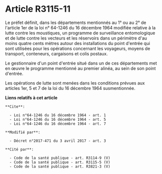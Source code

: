 # Article R3115-11

Le préfet définit, dans les départements mentionnés au 1° ou au 2° de l'article 1er de la loi n° 64-1246 du 16 décembre 1964
modifiée relative à la lutte contre les moustiques, un programme de surveillance entomologique et de lutte contre les
vecteurs et les réservoirs dans un périmètre d'au moins quatre cents mètres autour des installations du point d'entrée qui
sont utilisées pour les opérations concernant les voyageurs, moyens de transport, conteneurs, cargaisons et colis postaux.

Le gestionnaire d'un point d'entrée situé dans un de ces départements met en œuvre le programme mentionné au premier alinéa,
au sein de son point d'entrée.

Les opérations de lutte sont menées dans les conditions prévues aux articles 1er, 5 et 7 de la loi du 16 décembre 1964
susmentionnée.

**Liens relatifs à cet article**

	**Cite**:

	  - Loi n°64-1246 du 16 décembre 1964 - art. 1
	  - Loi n°64-1246 du 16 décembre 1964 - art. 5
	  - Loi n°64-1246 du 16 décembre 1964 - art. 7

	**Modifié par**:

	  - Décret n°2017-471 du 3 avril 2017 - art. 3

	**Cité par**:

	  - Code de la santé publique - art. R3114-9 (V)
	  - Code de la santé publique - art. R3115-5 (V)
	  - Code de la santé publique - art. R3821-3 (V)
